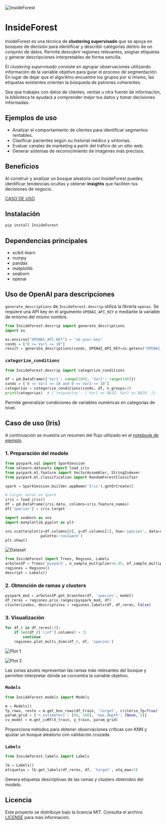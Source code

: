 ![InsideForest](./data/inside_f1_1.jpeg)

# InsideForest

InsideForest es una técnica de **clustering supervisado** que se apoya en bosques de decisión para identificar y describir categorías dentro de un conjunto de datos. Permite descubrir regiones relevantes, asignar etiquetas y generar descripciones interpretables de forma sencilla.

El *clustering supervisado* consiste en agrupar observaciones utilizando información de la variable objetivo para guiar el proceso de segmentación. En lugar de dejar que el algoritmo encuentre los grupos por sí mismo, las etiquetas existentes orientan la búsqueda de patrones coherentes.

Sea que trabajes con datos de clientes, ventas u otra fuente de información, la biblioteca te ayudará a comprender mejor tus datos y tomar decisiones informadas.

## Ejemplos de uso

- Analizar el comportamiento de clientes para identificar segmentos rentables.
- Clasificar pacientes según su historial médico y síntomas.
- Evaluar canales de marketing a partir del tráfico de un sitio web.
- Generar sistemas de reconocimiento de imágenes más precisos.

## Beneficios

Al construir y analizar un bosque aleatorio con InsideForest puedes identificar tendencias ocultas y obtener **insights** que faciliten tus decisiones de negocio.

[CASO DE USO](https://colab.research.google.com/drive/11VGeB0V6PLMlQ8Uhba91fJ4UN1Bfbs90?usp=sharing)

## Instalación

```bash
pip install InsideForest
```

## Dependencias principales
- scikit-learn
- numpy
- pandas
- matplotlib
- seaborn
- openai

## Uso de OpenAI para descripciones
`generate_descriptions` de `InsideForest.descrip` utiliza la librería `openai`. Se requiere una API key en el argumento `OPENAI_API_KEY` o mediante la variable de entorno del mismo nombre.

```python
from InsideForest.descrip import generate_descriptions
import os

os.environ["OPENAI_API_KEY"] = "sk-your-key"
conds = ["0 <= Var1 <= 10"]
result = generate_descriptions(conds, OPENAI_API_KEY=os.getenv("OPENAI_API_KEY"))
```

### `categorize_conditions`

```python
from InsideForest.descrip import categorize_conditions

df = pd.DataFrame({'Var1': range(100), 'Var2': range(100)})
conds = ['0 <= Var1 <= 10 and 0 <= Var2 <= 10']
categorias = categorize_conditions(conds, df, n_groups=3)
print(categorias)  # {'respuestas': ['Var1 es BAJO, Var2 es BAJO.']}
```

Permite generalizar condiciones de variables numéricas en categorías de nivel.


## Caso de uso (Iris)
A continuación se muestra un resumen del flujo utilizado en el [notebook de ejemplo](https://colab.research.google.com/drive/11VGeB0V6PLMlQ8Uhba91fJ4UN1Bfbs90?usp=sharing).

### 1. Preparación del modelo

```python
from pyspark.sql import SparkSession
from sklearn.datasets import load_iris
from pyspark.ml.feature import VectorAssembler, StringIndexer
from pyspark.ml.classification import RandomForestClassifier

spark = SparkSession.builder.appName('Iris').getOrCreate()

# Cargar datos en Spark
iris = load_iris()
df = pd.DataFrame(iris.data, columns=iris.feature_names)
df['species'] = iris.target
```

```python
import seaborn as sns
import matplotlib.pyplot as plt

sns.scatterplot(x=df.columns[0], y=df.columns[1], hue='species', data=df,
                palette='coolwarm')
plt.show()
```

![Dataset](./data/iris_ds.png)

```python
from InsideForest import Trees, Regions, Labels
arbolesSP = Trees('pyspark', n_sample_multiplier=0.05, ef_sample_multiplier=10)
regiones = Regions()
descript = Labels()
```

### 2. Obtención de ramas y clusters

```python
pyspark_mod = arbolesSP.get_branches(df, 'species', model)
df_reres = regiones.prio_ranges(pyspark_mod, df)
clusterizados, descriptivos = regiones.labels(df, df_reres, False)
```

### 3. Visualización

```python
for df_r in df_reres[:3]:
    if len(df_r['linf'].columns) > 3:
        continue
    regiones.plot_multi_dims(df_r, df, 'species')
```

![Plot 1](./data/plot_1.png)

![Plot 2](./data/plot_2.png)

Las zonas azules representan las ramas más relevantes del bosque y permiten interpretar dónde se concentra la variable objetivo.
### `Models`

```python
from InsideForest.models import Models

m = Models()
fp_rows, resto = m.get_knn_rows(df_train, 'target', criterio_fp=True)
param_grid = {'n_estimators': [50, 100], 'max_depth': [None, 5]}
cv_model = m.get_cvRF(X_train, y_train, param_grid)
```

Proporciona métodos para obtener observaciones críticas con KNN y ajustar un bosque aleatorio con validación cruzada.

### `Labels`

```python
from InsideForest.labels import Labels

lb = Labels()
etiquetas = lb.get_labels(df_reres, df, 'target', etq_max=5)
```

Genera etiquetas descriptivas de las ramas y clusters obtenidos del modelo.


## Licencia

Este proyecto se distribuye bajo la licencia MIT. Consulta el archivo [LICENSE](LICENSE) para más información.
